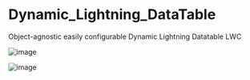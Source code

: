 # Dynamic_Lightning_DataTable

Object-agnostic easily configurable Dynamic Lightning Datatable LWC

![image](https://user-images.githubusercontent.com/124932501/227669733-f461a4cb-0fc7-4ace-b435-f07cbfd4143d.png)

![image](https://user-images.githubusercontent.com/124932501/227669764-9242c8d8-e39d-4c1a-b414-5a735f99fbca.png)
